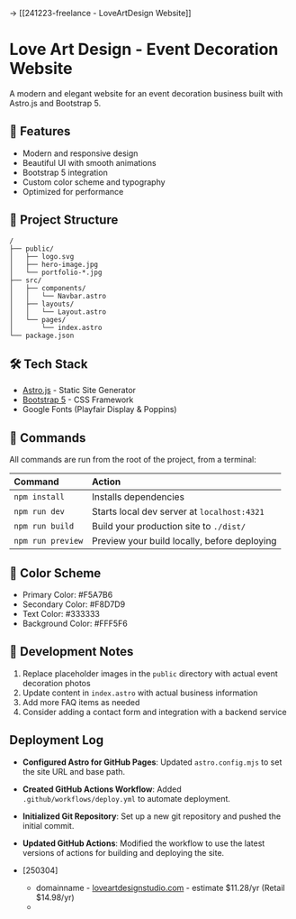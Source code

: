 -> [[241223-freelance - LoveArtDesign Website]]
# Love Art Design - Event Decoration Website

A modern and elegant website for an event decoration business built with Astro.js and Bootstrap 5.

## 🎨 Features

- Modern and responsive design
- Beautiful UI with smooth animations
- Bootstrap 5 integration
- Custom color scheme and typography
- Optimized for performance

## 🚀 Project Structure

```text
/
├── public/
│   ├── logo.svg
│   ├── hero-image.jpg
│   └── portfolio-*.jpg
├── src/
│   ├── components/
│   │   └── Navbar.astro
│   ├── layouts/
│   │   └── Layout.astro
│   └── pages/
│       └── index.astro
└── package.json
```

## 🛠️ Tech Stack

- [Astro.js](https://astro.build) - Static Site Generator
- [Bootstrap 5](https://getbootstrap.com) - CSS Framework
- Google Fonts (Playfair Display & Poppins)

## 🧞 Commands

All commands are run from the root of the project, from a terminal:

| Command                   | Action                                           |
| :------------------------ | :----------------------------------------------- |
| `npm install`             | Installs dependencies                            |
| `npm run dev`             | Starts local dev server at `localhost:4321`      |
| `npm run build`           | Build your production site to `./dist/`          |
| `npm run preview`         | Preview your build locally, before deploying     |

## 🎨 Color Scheme

- Primary Color: #F5A7B6
- Secondary Color: #F8D7D9
- Text Color: #333333
- Background Color: #FFF5F6

## 📝 Development Notes

1. Replace placeholder images in the `public` directory with actual event decoration photos
2. Update content in `index.astro` with actual business information
3. Add more FAQ items as needed
4. Consider adding a contact form and integration with a backend service

## Deployment Log

- **Configured Astro for GitHub Pages**: Updated `astro.config.mjs` to set the site URL and base path.
- **Created GitHub Actions Workflow**: Added `.github/workflows/deploy.yml` to automate deployment.
- **Initialized Git Repository**: Set up a new git repository and pushed the initial commit.
- **Updated GitHub Actions**: Modified the workflow to use the latest versions of actions for building and deploying the site.


- [250304]
    - domainname - [loveartdesignstudio.com](https://www.namecheap.com/domains/registration/results/?domain=loveartdesignstudio) - estimate $11.28/yr (Retail $14.98/yr)
    - 